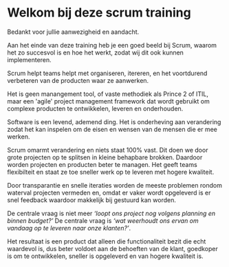 # Welkom bij deze scrum training

Bedankt voor jullie aanwezigheid en aandacht.

Aan het einde van deze training heb je een goed beeld bij Scrum, waarom het zo succesvol is en hoe het werkt, zodat wij dit ook kunnen implementeren.

Scrum helpt teams helpt met organiseren, itereren, en het voortdurend verbeteren van de producten waar ze aanwerken.

Het is geen manangement tool, of vaste methodiek als Prince 2 of ITIL, maar een 'agile' project management framework dat wordt gebruikt om complexe producten te ontwikkelen, leveren en onderhouden.

Software is een levend, ademend ding. Het is onderheving aan verandering zodat het kan inspelen om de eisen en wensen van de mensen die er mee werken.

Scrum omarmt verandering en niets staat 100% vast. Dit doen we door grote projecten op te splitsen in kleine behapbare brokken. Daardoor worden projecten en producten beter te managen. Het geeft teams flexibilteit en staat ze toe sneller werk op te leveren met hogere kwaliteit.

Door transparantie en snelle iteraties worden de meeste problemen rondom waterval projecten vermeden en, omdat er vaker wordt opgeleverd is er snel feedback waardoor makkelijk bij gestuurd kan worden.

De centrale vraag is niet meer *‘loopt ons project nog volgens planning en binnen budget?’*
De centrale vraag is *‘wat weerhoudt ons ervan om vandaag op te leveren naar onze klanten?’*.

Het resultaat is een product dat alleen die functionaliteit bezit die echt waardevol is, dus beter voldoet aan de behoeften van de klant, goedkoper is om te ontwikkelen, sneller is opgeleverd en van hogere kwaliteit is.